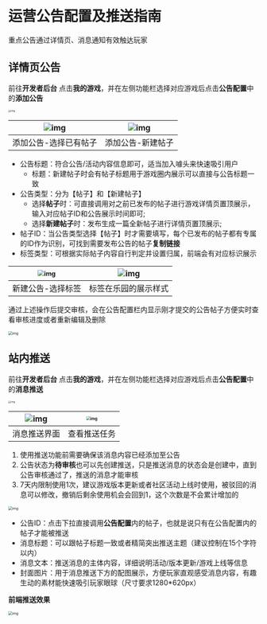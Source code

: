 # 运营公告配置及推送指南

重点公告通过详情页、消息通知有效触达玩家

## 详情页公告

前往**开发者后台** 点击**我的游戏**，并在左侧功能栏选择对应游戏后点击**公告配置**中的**添加公告**

<img src="https://arkimg.ark.online/1724566860647-11.webp" alt="img" style="zoom:33%;" /> 

| ![img](https://arkimg.ark.online/1724566860645-1.webp) | ![img](https://arkimg.ark.online/1724566860646-2.webp) |
| :----------------------------------------------------------: | :----------------------------------------------------------: |
|                         添加公告-选择已有帖子                         |                         添加公告-新建帖子                         |


- 公告标题：符合公告/活动内容信息即可，适当加入噱头来快速吸引用户
  - 标题：新建帖子时会有帖子标题用于游戏圈内展示可以直接与公告标题一致
- 公告类型：分为【帖子】和【新建帖子】
  - 选择**帖子**时：可直接调用对之前已发布的帖子进行游戏详情页置顶展示，输入对应帖子ID和公告展示时间即可;
  - 选择**新建帖子**时：发布生成一篇全新帖子进行详情页置顶展示;
- 帖子ID：当公告类型选择【帖子】时才需要填写，每个已发布的帖子都有专属的ID作为识别，可找到需要发布公告的帖子**复制链接**
- 标签类型：可根据实际帖子内容自行判定并设置归属，前端会有对应标识展示


| <img src="https://arkimg.ark.online/1724566860646-3.webp" alt="img" style="zoom:80%;" /> | ![img](https://arkimg.ark.online/1724566860646-4.webp) |
| :----------------------------------------------------------: | :----------------------------------------------------------: |
|                       新建公告-选择标签                       |                         标签在乐园的展示样式                         | 

通过上述操作后提交审核，会在公告配置栏内显示刚才提交的公告帖子方便实时查看审核进度或者重新编辑及删除

<img src="https://arkimg.ark.online/1724566860646-5.webp" alt="img" style="zoom:50%;" />

## 站内推送

前往**开发者后台** 点击**我的游戏**，并在左侧功能栏选择对应游戏后点击**公告配置**中的**消息推送**

<img src="https://arkimg.ark.online/1724566860646-6.webp" alt="img" style="zoom:33%;" /> 

| ![img](https://arkimg.ark.online/1724566860646-7-1724567854134-34.webp) |  <img src="https://arkimg.ark.online/1724566860646-8-1724567859162-36.webp" alt="img" style="zoom:50%;" /> |
| :----------------------------------------------------------: | :----------------------------------------------------------: |
|                         消息推送界面                         |                         查看推送任务                         |

1. 使用推送功能前需要确保该消息内容已经添加至公告
2. 公告状态为**待审核**也可以先创建推送，只是推送消息的状态会是创建中，直到公告审核通过了，推送的消息才能审核
3. 7天内限制使用1次，建议游戏版本更新或者社区活动上线时使用，被驳回的消息可以修改，撤销后剩余使用机会会回到1，这个次数是不会累计增加的

<img src="https://arkimg.ark.online/1724566860646-9.webp" alt="img" style="zoom:50%;" />

- 公告ID：点击下拉直接调用**公告配置**内的帖子，也就是说只有在公告配置内的帖子才能被推送
- 消息标题：可以跟帖子标题一致或者精简突出推送主题（建议控制在15个字符以内）
- 消息文本：推送消息的主体内容，详细说明活动/版本更新/游戏上线等信息
- 封面图片：用于消息推送下方的配图展示，方便玩家直观感受消息内容，有趣生动的素材能快速吸引玩家眼球（尺寸要求1280*620px）

**前端推送效果**

<img src="https://arkimg.ark.online/1724566860646-10.webp" alt="img" style="zoom:50%;" />
